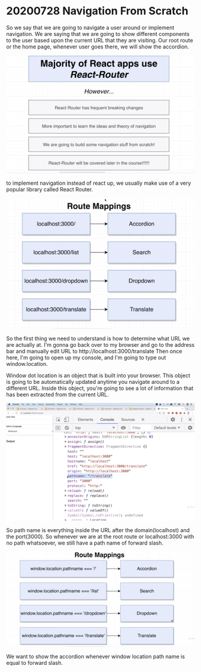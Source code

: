 # 20200728 Navigation From Scratch

So we say that we are going to navigate a user around or implement navigation. We are saying that we are going to show different components to the user based upon the current URL that they are visiting. Our root route or the home page, whenever user goes there, we will show the accordion.

![my-img](img/200728-1.png)

to implement navigation instead of react up, we usually make use of a very popular library called React Router.

![my-img](img/200728-2.png)

So the first thing we need to understand is how to determine what URL we are actually at. I'm gonna go back over to my browser and go to the address bar and manually edit URL to http://localhost:3000/translate
Then once here, I'm going to open up my console, and I'm going to type out window.location.

Window dot location is an object that is built into your browser. This object is going to be automatically updated anytime you navigate around to a different URL. Inside this object, you're going to see a lot of information that has been extracted from the current URL.

![my-img](img/200728-3.png)

So path name is everything inside the URL after the domain(localhost) and the port(3000). So whenever we are at the root route or localhost:3000 with no path whatsoever, we still have a path name of forward slash.

![my-img](img/200728-4.png)

We want to show the accordion whenever window location path name is equal to forward slash.

